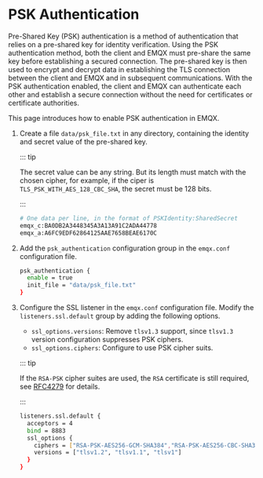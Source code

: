 # PSK Authentication

Pre-Shared Key (PSK) authentication is a method of authentication that relies on a pre-shared key for identity verification. Using the PSK authentication method, both the client and EMQX must pre-share the same key before establishing a secured connection. The pre-shared key is then used to encrypt and decrypt data in establishing the TLS connection between the client and EMQX and in subsequent communications. With the PSK authentication enabled, the client and EMQX can authenticate each other and establish a secure connection without the need for certificates or certificate authorities. 

This page introduces how to enable PSK authentication in EMQX.

1. Create a file `data/psk_file.txt` in any directory, containing the identity and secret value of the pre-shared key. 

   ::: tip

   The secret value can be any string.
   But its length must match with the chosen cipher, for example, if the ciper is `TLS_PSK_WITH_AES_128_CBC_SHA`, the secret must be 128 bits.

   :::

   ```bash
   # One data per line, in the format of PSKIdentity:SharedSecret
   emqx_c:BA0DB2A3448345A3A13A91C2ADA44778
   emqx_a:A6FC9EDF62864125AAE7658BEAE6170C
   ```

2. Add the `psk_authentication` configuration group in the `emqx.conf` configuration file.

   ```bash
   psk_authentication {
     enable = true
     init_file = "data/psk_file.txt"
   }
   ```

3. Configure the SSL listener in the `emqx.conf` configuration file. Modify the `listeners.ssl.default` group by adding the following options. 

   - `ssl_options.versions`: Remove `tlsv1.3` support, since `tlsv1.3` version configuration suppresses PSK ciphers.
   - `ssl_options.ciphers`: Configure to use PSK cipher suits.

   ::: tip

   If the `RSA-PSK` cipher suites are used, the `RSA` certificate is still required, see [RFC4279](https://www.rfc-editor.org/rfc/rfc4279#section-4) for details.

   :::

   ```bash
   listeners.ssl.default {
     acceptors = 4
     bind = 8883
     ssl_options {
       ciphers = ["RSA-PSK-AES256-GCM-SHA384","RSA-PSK-AES256-CBC-SHA384","RSA-PSK-AES128-GCM-SHA256","RSA-PSK-AES128-CBC-SHA256","RSA-PSK-AES256-CBC-SHA","RSA-PSK-AES128-CBC-SHA"]
       versions = ["tlsv1.2", "tlsv1.1", "tlsv1"]
     }
   }
   ```

   





